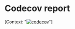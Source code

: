 # Codecov report

[Context: "[![codecov](https://codecov.io/github/Dragboon/node_actions/branch/master/graph/badge.svg?token=DE0OW8JSFM)](https://codecov.io/github/Dragboon/node_actions)"]
